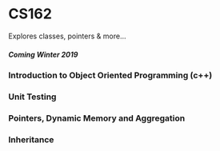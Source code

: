 # CS162
Explores classes, pointers & more...
##### Coming Winter 2019 

### Introduction to Object Oriented Programming (c++)
### Unit Testing
### Pointers, Dynamic Memory and Aggregation
### Inheritance

